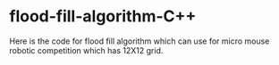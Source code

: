 # flood-fill-algorithm-C++
Here is the code for flood fill algorithm which can use for micro mouse robotic competition which has 12X12 grid.
